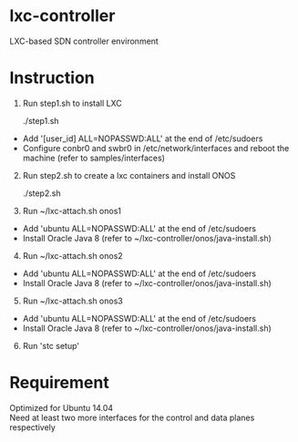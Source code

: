 # lxc-controller
LXC-based SDN controller environment

# Instruction
1. Run step1.sh to install LXC<br />

	./step1.sh<br />
  
  - Add '[user_id] ALL=NOPASSWD:ALL' at the end of /etc/sudoers<br />
  - Configure conbr0 and swbr0 in /etc/network/interfaces and reboot the machine (refer to samples/interfaces)<br />

2. Run step2.sh to create a lxc containers and install ONOS<br />

	./step2.sh<br />

3. Run ~/lxc-attach.sh onos1<br />
  - Add 'ubuntu ALL=NOPASSWD:ALL' at the end of /etc/sudoers<br />
  - Install Oracle Java 8 (refer to ~/lxc-controller/onos/java-install.sh)<br />

4. Run ~/lxc-attach.sh onos2<br />
  - Add 'ubuntu ALL=NOPASSWD:ALL' at the end of /etc/sudoers<br />
  - Install Oracle Java 8 (refer to ~/lxc-controller/onos/java-install.sh)<br />

5. Run ~/lxc-attach.sh onos3<br />
  - Add 'ubuntu ALL=NOPASSWD:ALL' at the end of /etc/sudoers<br />
  - Install Oracle Java 8 (refer to ~/lxc-controller/onos/java-install.sh)<br />

6. Run 'stc setup'<br />

# Requirement
Optimized for Ubuntu 14.04<br />
Need at least two more interfaces for the control and data planes respectively<br />
